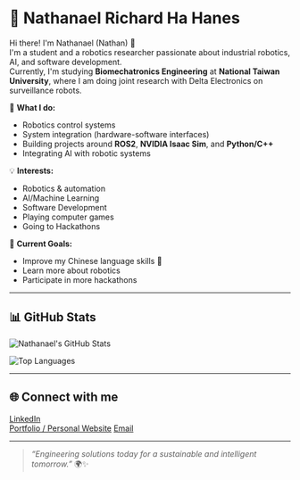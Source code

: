 # 🌟 Nathanael Richard Ha Hanes

Hi there! I'm Nathanael (Nathan) 👋  
I'm a student and a robotics researcher passionate about industrial robotics, AI, and software development.  
Currently, I'm studying **Biomechatronics Engineering** at **National Taiwan University**, where I am doing joint research with Delta Electronics on surveillance robots.

🔧 **What I do:**
- Robotics control systems
- System integration (hardware-software interfaces)
- Building projects around **ROS2**, **NVIDIA Isaac Sim**, and **Python/C++**
- Integrating AI with robotic systems

💡 **Interests:**
- Robotics & automation
- AI/Machine Learning
- Software Development
- Playing computer games
- Going to Hackathons

🚀 **Current Goals:**
- Improve my Chinese language skills 🌸
- Learn more about robotics
- Participate in more hackathons

---

## 📊 GitHub Stats

![Nathanael's GitHub Stats](https://github-readme-stats.vercel.app/api?username=Nathanael349&show_icons=true&theme=default)

![Top Languages](https://github-readme-stats.vercel.app/api/top-langs/?username=Nathanael349&layout=compact&langs_count=10)

---

## 🌐 Connect with me

[LinkedIn](https://www.linkedin.com/in/nathanael-richard-ha-hanes-142662230/)  
[Portfolio / Personal Website](https://personal-website-teal-one-10.vercel.app)
[Email](mailto:natrichardha@gmail.com)

---

> *“Engineering solutions today for a sustainable and intelligent tomorrow.”* 🌍✨


